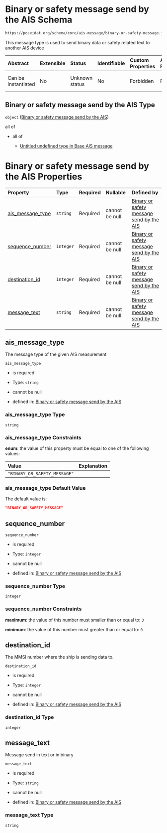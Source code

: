 # Binary or safety message send by the AIS Schema

```txt
https://poseidat.org/schema/core/ais-message/binary-or-safety-message.json
```

This message type is used to send binary data or safety related text to another AIS device

| Abstract            | Extensible | Status         | Identifiable | Custom Properties | Additional Properties | Access Restrictions | Defined In                                                                                                     |
| :------------------ | :--------- | :------------- | :----------- | :---------------- | :-------------------- | :------------------ | :------------------------------------------------------------------------------------------------------------- |
| Can be instantiated | No         | Unknown status | No           | Forbidden         | Forbidden             | none                | [binary-or-safety-message.json](schemas/core/ais-message/binary-or-safety-message.json "open original schema") |

## Binary or safety message send by the AIS Type

`object` ([Binary or safety message send by the AIS](binary-or-safety-message.md))

all of

*   all of

    *   [Untitled undefined type in Base AIS message](base-ais-message-allof-0.md "check type definition")

# Binary or safety message send by the AIS Properties

| Property                              | Type      | Required | Nullable       | Defined by                                                                                                                                                                                                    |
| :------------------------------------ | :-------- | :------- | :------------- | :------------------------------------------------------------------------------------------------------------------------------------------------------------------------------------------------------------ |
| [ais_message_type](#ais_message_type) | `string`  | Required | cannot be null | [Binary or safety message send by the AIS](binary-or-safety-message-properties-ais_message_type.md "https://poseidat.org/schema/core/ais-message/binary-or-safety-message.json#/properties/ais_message_type") |
| [sequence_number](#sequence_number)   | `integer` | Required | cannot be null | [Binary or safety message send by the AIS](binary-or-safety-message-properties-sequence_number.md "https://poseidat.org/schema/core/ais-message/binary-or-safety-message.json#/properties/sequence_number")   |
| [destination_id](#destination_id)     | `integer` | Required | cannot be null | [Binary or safety message send by the AIS](binary-or-safety-message-properties-destination_id.md "https://poseidat.org/schema/core/ais-message/binary-or-safety-message.json#/properties/destination_id")     |
| [message_text](#message_text)         | `string`  | Required | cannot be null | [Binary or safety message send by the AIS](binary-or-safety-message-properties-message_text.md "https://poseidat.org/schema/core/ais-message/binary-or-safety-message.json#/properties/message_text")         |

## ais_message_type

The message type of the given AIS measurement

`ais_message_type`

*   is required

*   Type: `string`

*   cannot be null

*   defined in: [Binary or safety message send by the AIS](binary-or-safety-message-properties-ais_message_type.md "https://poseidat.org/schema/core/ais-message/binary-or-safety-message.json#/properties/ais_message_type")

### ais_message_type Type

`string`

### ais_message_type Constraints

**enum**: the value of this property must be equal to one of the following values:

| Value                        | Explanation |
| :--------------------------- | :---------- |
| `"BINARY_OR_SAFETY_MESSAGE"` |             |

### ais_message_type Default Value

The default value is:

```json
"BINARY_OR_SAFETY_MESSAGE"
```

## sequence_number



`sequence_number`

*   is required

*   Type: `integer`

*   cannot be null

*   defined in: [Binary or safety message send by the AIS](binary-or-safety-message-properties-sequence_number.md "https://poseidat.org/schema/core/ais-message/binary-or-safety-message.json#/properties/sequence_number")

### sequence_number Type

`integer`

### sequence_number Constraints

**maximum**: the value of this number must smaller than or equal to: `3`

**minimum**: the value of this number must greater than or equal to: `0`

## destination_id

The MMSI number where the ship is sending data to.

`destination_id`

*   is required

*   Type: `integer`

*   cannot be null

*   defined in: [Binary or safety message send by the AIS](binary-or-safety-message-properties-destination_id.md "https://poseidat.org/schema/core/ais-message/binary-or-safety-message.json#/properties/destination_id")

### destination_id Type

`integer`

## message_text

Message send in text or in binary

`message_text`

*   is required

*   Type: `string`

*   cannot be null

*   defined in: [Binary or safety message send by the AIS](binary-or-safety-message-properties-message_text.md "https://poseidat.org/schema/core/ais-message/binary-or-safety-message.json#/properties/message_text")

### message_text Type

`string`
